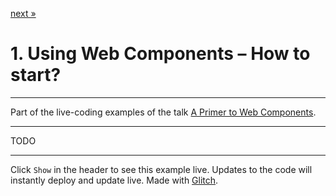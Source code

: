 [next »](https://glitch.com/edit/#!/wcp-summary-step02?path=README.md)

# 1. Using Web Components – How to start?

---

Part of the live-coding examples of the talk [A Primer to Web Components](https://web-components-primer.firebaseapp.com).

---

TODO

---

Click `Show` in the header to see this example live. Updates to the code will instantly deploy and update live. Made with [Glitch](https://glitch.com/about).